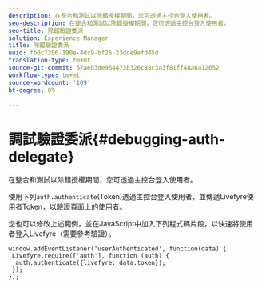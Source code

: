 ```yaml
---
description: 在整合和測試以除錯授權期間，您可透過主控台登入使用者。
seo-description: 在整合和測試以除錯授權期間，您可透過主控台登入使用者。
seo-title: 除錯驗證委派
solution: Experience Manager
title: 除錯驗證委派
uuid: fb0c7396-190e-4dc9-bf26-23dde9efd45d
translation-type: tm+mt
source-git-commit: 67aeb3de964473b326c88c3a3f81ff48a6a12652
workflow-type: tm+mt
source-wordcount: '109'
ht-degree: 0%

---
```



# 調試驗證委派{#debugging-auth-delegate}

在整合和測試以除錯授權期間，您可透過主控台登入使用者。

使用下列`auth.authenticate`(Token)透過主控台登入使用者，並傳遞Livefyre使用者Token，以驗證頁面上的使用者。

您也可以修改上述範例，並在JavaScript中加入下列程式碼片段，以快速將使用者登入Livefyre（需要參考驗證）。

```
window.addEventListener('userAuthenticated', function(data) { 
 Livefyre.require(['auth'], function (auth) { 
  auth.authenticate({livefyre: data.token}); 
 }); 
});
```


